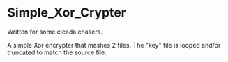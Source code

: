 # Simple_Xor_Crypter

Written for some cicada chasers.

A simple Xor encrypter that mashes 2 files.
The "key" file is looped and/or truncated to match the source file.

